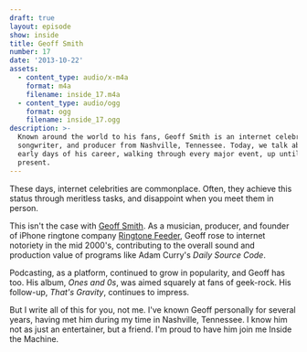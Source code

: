 ```yaml
---
draft: true
layout: episode
show: inside
title: Geoff Smith
number: 17
date: '2013-10-22'
assets:
  - content_type: audio/x-m4a
    format: m4a
    filename: inside_17.m4a
  - content_type: audio/ogg
    format: ogg
    filename: inside_17.ogg
description: >-
  Known around the world to his fans, Geoff Smith is an internet celebrity,
  songwriter, and producer from Nashville, Tennessee. Today, we talk about the
  early days of his career, walking through every major event, up until the
  present.
---
```

These days, internet celebrities are commonplace. Often, they achieve this status through meritless tasks, and disappoint when you meet them in person.

This isn't the case with [Geoff Smith](http://thegeoffsmith.com). As a musician, producer, and founder of iPhone ringtone company [Ringtone Feeder](http://ringtonefeeder.com), Geoff rose to internet notoriety in the mid 2000's, contributing to the overall sound and production value of programs like Adam Curry's _Daily Source Code_.

Podcasting, as a platform, continued to grow in popularity, and Geoff has too. His album, _Ones and 0s_, was aimed squarely at fans of geek-rock. His follow-up, _That's Gravity_, continues to impress.

But I write all of this for you, not me. I've known Geoff personally for several years, having met him during my time in Nashville, Tennessee. I know him not as just an entertainer, but a friend. I'm proud to have him join me Inside the Machine.